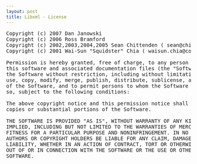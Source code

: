 ```yaml
---
layout: post
title: Libxml - License
---
```

<pre>
Copyright (c) 2007 Dan Janowski
Copyright (c) 2006 Ross Bramford
Copyright (c) 2002,2003,2004,2005 Sean Chittenden ( sean@chittenden.org )
Copyright (c) 2001 Wai-Sun "Squidster" Chia ( waisun.chia@compaq.com )

Permission is hereby granted, free of charge, to any person obtaining a copy of
this software and associated documentation files (the "Software"), to deal in 
the Software without restriction, including without limitation the rights to 
use, copy, modify, merge, publish, distribute, sublicense, and/or sell copies 
of the Software, and to permit persons to whom the Software is furnished to do
so, subject to the following conditions:

The above copyright notice and this permission notice shall be included in all
copies or substantial portions of the Software.

THE SOFTWARE IS PROVIDED "AS IS", WITHOUT WARRANTY OF ANY KIND, EXPRESS OR 
IMPLIED, INCLUDING BUT NOT LIMITED TO THE WARRANTIES OF MERCHANTABILITY, 
FITNESS FOR A PARTICULAR PURPOSE AND NONINFRINGEMENT. IN NO EVENT SHALL THE 
AUTHORS OR COPYRIGHT HOLDERS BE LIABLE FOR ANY CLAIM, DAMAGES OR OTHER 
LIABILITY, WHETHER IN AN ACTION OF CONTRACT, TORT OR OTHERWISE, ARISING FROM,
OUT OF OR IN CONNECTION WITH THE SOFTWARE OR THE USE OR OTHER DEALINGS IN THE
SOFTWARE.
</pre>
